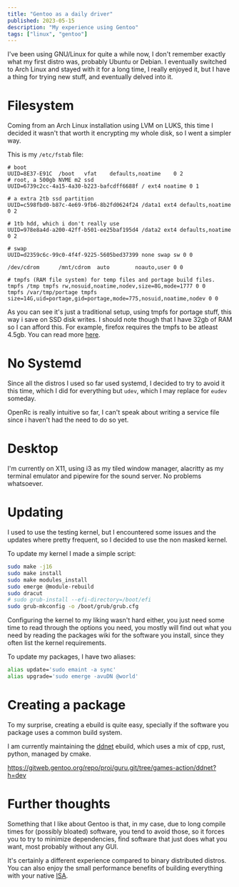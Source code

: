 ```yaml
---
title: "Gentoo as a daily driver"
published: 2023-05-15
description: "My experience using Gentoo"
tags: ["linux", "gentoo"]
---
```



I've been using GNU/Linux for quite a while now, I don't remember exactly what my first distro was, probably Ubuntu or Debian.
I eventually switched to Arch Linux and stayed with it for a long time, I really enjoyed it, but I have a thing for trying new stuff, and eventually delved into it.

# Filesystem

Coming from an Arch Linux installation using LVM on LUKS, this time I decided it wasn't that worth it encrypting my whole disk, so I went a simpler way.

This is my `/etc/fstab` file:

```
# boot
UUID=8E37-E91C	/boot	vfat	defaults,noatime	0 2
# root, a 500gb NVME m2 ssd
UUID=6739c2cc-4a15-4a30-b223-bafcdff6688f / ext4 noatime 0 1

# a extra 2tb ssd partition
UUID=c598fbd0-b87c-4e69-9fb6-8b2fd0624f24 /data1 ext4 defaults,noatime 0 2

# 1tb hdd, which i don't really use
UUID=978e8a4d-a200-42ff-b501-ee25baf195d4 /data2 ext4 defaults,noatime 0 2

# swap
UUID=d2359c6c-99c0-4f4f-9225-5605bed37399 none swap sw 0 0

/dev/cdrom		/mnt/cdrom	auto		noauto,user	0 0

# tmpfs (RAM file system) for temp files and portage build files.
tmpfs /tmp tmpfs rw,nosuid,noatime,nodev,size=8G,mode=1777 0 0
tmpfs /var/tmp/portage tmpfs size=14G,uid=portage,gid=portage,mode=775,nosuid,noatime,nodev	0 0
```

As you can see it's just a traditional setup, using tmpfs for portage stuff, this way i save on SSD disk writes. I should note though that I have 32gb of RAM so I can afford this. For example, firefox requires the tmpfs to be atleast 4.5gb. You can read more [here](https://wiki.gentoo.org/wiki/Portage_TMPDIR_on_tmpfs).

# No Systemd

Since all the distros I used so far used systemd, I decided to try to avoid it this time, which I did for everything but `udev`, which I may replace for `eudev` someday.

OpenRc is really intuitive so far, I can't speak about writing a service file since i haven't had the need to do so yet.

# Desktop

I'm currently on X11, using i3 as my tiled window manager, alacritty as my terminal emulator and pipewire for the sound server. No problems whatsoever.

# Updating

I used to use the testing kernel, but I encountered some issues and the updates where pretty frequent, so I decided to use the non masked kernel.

To update my kernel I made a simple script:

```bash
sudo make -j16
sudo make install
sudo make modules_install
sudo emerge @module-rebuild
sudo dracut
# sudo grub-install --efi-directory=/boot/efi
sudo grub-mkconfig -o /boot/grub/grub.cfg
```

Configuring the kernel to my liking wasn't hard either, you just need some time to read through the options you need, you mostly will find out what you need by reading the packages wiki for the software you install, since they often list the kernel requirements.

To update my packages, I have two aliases:

```bash
alias update='sudo emaint -a sync'
alias upgrade='sudo emerge -avuDN @world'
```

# Creating a package

To my surprise, creating a ebuild is quite easy, specially if the software you package uses a common build system.

I am currently maintaining the [ddnet](https://github.com/ddnet/ddnet) ebuild, which uses a mix of cpp, rust, python, managed by cmake.

<https://gitweb.gentoo.org/repo/proj/guru.git/tree/games-action/ddnet?h=dev>

# Further thoughts

Something that I like about Gentoo is that, in my case, due to long compile times for (possibly bloated) software, you tend to avoid those, so
it forces you to try to minimize dependencies, find software that just does what you want, most probably without any GUI.

It's certainly a different experience compared to binary distributed distros. You can also enjoy the small performance benefits of building everything with your native [ISA](https://en.wikipedia.org/wiki/Instruction_set_architecture).

